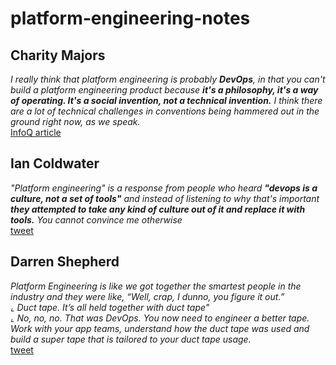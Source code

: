 # platform-engineering-notes

## Charity Majors

*I really think that platform engineering is probably **DevOps**, in that you can't build a platform engineering product because **it's a philosophy, it's a way of operating. It's a social invention, not a technical invention.** I think there are a lot of technical challenges in conventions being hammered out in the ground right now, as we speak.*  
[InfoQ article](https://www.infoq.com/podcasts/aiops-dual-track-careers/)



## Ian Coldwater

*"Platform engineering" is a response from people who heard **"devops is a culture, not a set of tools"** and instead of listening to why that's important **they attempted to take any kind of culture out of it and replace it with tools.** You cannot convince me otherwise*  
[tweet](https://twitter.com/IanColdwater/status/1667582235271127047)


## Darren Shepherd

*Platform Engineering is like we got together the smartest people in the industry and they were like, “Well, crap, I dunno, you figure it out.”*  
*⌞ Duct tape. It’s all held together with duct tape"*  
*⌞ No, no, no. That was DevOps. You now need to engineer a better tape. Work with your app teams, understand how the duct tape was used and build a super tape that is tailored to your duct tape usage.*  
[tweet](https://twitter.com/ibuildthecloud/status/1629350146134663169)
